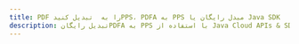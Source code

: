 ---title: PDF را به  تبدیل کنیدPPS، PDFA به PPS مبدل رایگان یا Java SDKdescription: تبدیل رایگانPDFA به PPS با استفاده از Java Cloud APIs & SDK همچنین اسناد PDF را در Cloud ایجاد، ویرایش و رندر کنید.---